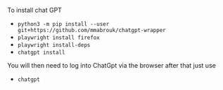 To install chat GPT

- `python3 -m pip install --user git+https://github.com/mmabrouk/chatgpt-wrapper`
- `playwright install firefox`
- `playwright install-deps`
- `chatgpt install`

You will then  need to log into ChatGpt via the browser
after that just use

- `chatgpt`
